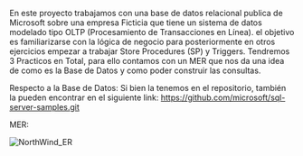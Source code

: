 En este proyecto trabajamos con una base de datos relacional publica de Microsoft  sobre una empresa Ficticia que tiene un sistema de datos modelado tipo OLTP (Procesamiento de Transacciones en Línea).
el objetivo es familiarizarse con la lógica de negocio  para posteriormente en otros ejercicios empezar a trabajar Store Procedures (SP) y Triggers.
Tendremos 3 Practicos en Total, para ello contamos con un MER que nos da una idea de como es la Base de Datos y como poder construir las consultas.

Respecto a la Base de Datos: 
Si bien la tenemos en el repositorio, también la pueden encontrar en el siguiente link:
https://github.com/microsoft/sql-server-samples.git

MER: 

![NorthWind_ER](https://github.com/user-attachments/assets/9371f4e1-aa20-48a8-b2f0-a0e551b2c33b)
